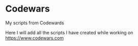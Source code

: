 # Codewars
My scripts from Codewards

Here I will add all the scripts I have created while working on 
https://www.codewars.com
